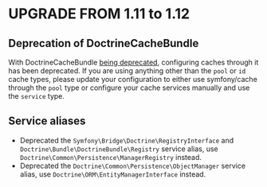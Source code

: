 UPGRADE FROM 1.11 to 1.12
=========================

Deprecation of DoctrineCacheBundle
----------------------------------

With DoctrineCacheBundle [being deprecated](https://github.com/doctrine/DoctrineCacheBundle/issues/156),
configuring caches through it has been deprecated. If you are using anything
other than the `pool` or `id` cache types, please update your configuration to
either use symfony/cache through the `pool` type or configure your cache
services manually and use the `service` type.

Service aliases
---------------

 * Deprecated the `Symfony\Bridge\Doctrine\RegistryInterface` and `Doctrine\Bundle\DoctrineBundle\Registry` service alias, use `Doctrine\Common\Persistence\ManagerRegistry` instead.
 * Deprecated the `Doctrine\Common\Persistence\ObjectManager` service alias, use `Doctrine\ORM\EntityManagerInterface` instead.
